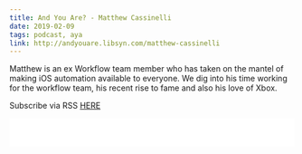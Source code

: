 ```yaml
---
title: And You Are? - Matthew Cassinelli
date: 2019-02-09
tags: podcast, aya
link: http://andyouare.libsyn.com/matthew-cassinelli
---
```

Matthew is an ex Workflow team member who has taken on the mantel of making iOS automation available to everyone. We dig into his time working for the workflow team, his recent rise to fame and also his love of Xbox. 

Subscribe via RSS [HERE](http://andyouare.libsyn.com/rss)

<iframe style="border: none" src="//html5-player.libsyn.com/embed/episode/id/8500712/height/100/theme/standard-mini/thumbnail/no/preload/no/direction/backward/" height="50" width="100%" scrolling="no"  allowfullscreen webkitallowfullscreen mozallowfullscreen oallowfullscreen msallowfullscreen></iframe>
